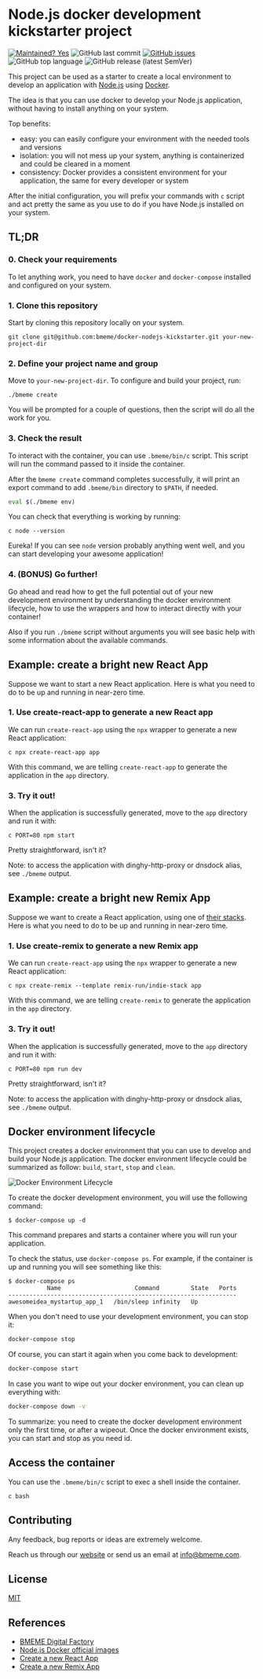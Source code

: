 # Node.js docker development kickstarter project
[![Maintained? Yes](https://img.shields.io/badge/Maintained%3F-Yes-success)](https://github.com/bmeme/docker-nodejs-kickstarter) ![GitHub last commit](https://img.shields.io/github/last-commit/bmeme/docker-nodejs-kickstarter) [![GitHub issues](https://img.shields.io/github/issues/bmeme/docker-nodejs-kickstarter)](https://github.com/bmeme/docker-nodejs-kickstarter/issues) ![GitHub top language](https://img.shields.io/github/languages/top/bmeme/docker-nodejs-kickstarter) ![GitHub release (latest SemVer)](https://img.shields.io/github/v/release/bmeme/docker-nodejs-kickstarter)

This project can be used as a starter to create a local environment to develop an application with [Node.js](https://nodejs.org/) using [Docker](https://www.docker.com/).

The idea is that you can use docker to develop your Node.js application, without having to install anything on your system.

Top benefits:
 - easy: you can easily configure your environment with the needed tools and versions
 - isolation: you will not mess up your system, anything is containerized and could be cleared in a moment
 - consistency: Docker provides a consistent environment for your application, the same for every developer or system

After the initial configuration, you will prefix your commands with `c` script and act pretty the same as you use to do if you have Node.js installed on your system.

## TL;DR

### 0. Check your requirements

To let anything work, you need to have `docker` and `docker-compose` installed and configured on your system.

### 1. Clone this repository

Start by cloning this repository locally on your system. 

```
git clone git@github.com:bmeme/docker-nodejs-kickstarter.git your-new-project-dir
```

### 2. Define your project name and group

Move to `your-new-project-dir`.
To configure and build your project, run:

```
./bmeme create
```

You will be prompted for a couple of questions, then the script will do all the work for you.

### 3. Check the result

To interact with the container, you can use `.bmeme/bin/c` script.
This script will run the command passed to it inside the container.

After the `bmeme create` command completes successfully, it will print an export command to add `.bmeme/bin` directory to `$PATH`, if needed.

```bash
eval $(./bmeme env)
```

You can check that everything is working by running: 

```
c node --version
```

Eureka! If you can see `node` version probably anything went well, and you can start developing your awesome application!

### 4. (BONUS) Go further!

Go ahead and read how to get the full potential out of your new development environment by understanding the docker environment lifecycle, how to use the wrappers and how to interact directly with your container!

Also if you run `./bmeme` script without arguments you will see basic help with some information about the available commands.

## Example: create a bright new React App

Suppose we want to start a new React application. Here is what you need to do to be up and running in near-zero time.

### 1. Use create-react-app to generate a new React app

We can run `create-react-app` using the `npx` wrapper to generate a new React application:
```
c npx create-react-app app
```
With this command, we are telling `create-react-app` to generate the application in the `app` directory.

### 3. Try it out!

When the application is successfully generated, move to the `app` directory and run it with: 
```
c PORT=80 npm start
```
Pretty straightforward, isn't it?

Note: to access the application with dinghy-http-proxy or dnsdock alias, see `./bmeme` output.


## Example: create a bright new Remix App

Suppose we want to create a React application, using one of [their stacks](https://remix.run/docs/en/v1/pages/stacks). Here is what you need to do to be up and running in near-zero time.

### 1. Use create-remix to generate a new Remix app

We can run `create-react-app` using the `npx` wrapper to generate a new React application:
```
c npx create-remix --template remix-run/indie-stack app
```
With this command, we are telling `create-remix` to generate the application in the `app` directory.

### 3. Try it out!

When the application is successfully generated, move to the `app` directory and run it with: 
```
c PORT=80 npm run dev
```
Pretty straightforward, isn't it?

Note: to access the application with dinghy-http-proxy or dnsdock alias, see `./bmeme` output.

## Docker environment lifecycle

This project creates a docker environment that you can use to develop and build your Node.js application. 
The docker environment lifecycle could be summarized as follow: `build`, `start`, `stop` and `clean`.

![Docker Environment Lifecycle](https://user-images.githubusercontent.com/445544/122754211-a5494500-d293-11eb-85a6-13a1d3657daa.jpg)

To create the docker development environment, you will use the following command:

```
$ docker-compose up -d
```

This command prepares and starts a container where you will run your application.

To check the status, use `docker-compose ps`.
For example, if the container is up and running you will see something like this:

```
$ docker-compose ps
           Name                     Command         State   Ports
-----------------------------------------------------------------
awesomeidea_mystartup_app_1   /bin/sleep infinity   Up
```

When you don't need to use your development environment, you can stop it:
```bash
docker-compose stop
```

Of course, you can start it again when you come back to development:
```bash
docker-compose start
```

In case you want to wipe out your docker environment, you can clean up everything with:
```bash
docker-compose down -v
```

To summarize: you need to create the docker development environment only the first time, or after a wipeout. Once the docker environment exists, you can start and stop as you need id.



## Access the container

You can use the `.bmeme/bin/c` script to exec a shell inside the container.

```
c bash
```

## Contributing

Any feedback, bug reports or ideas are extremely welcome.

Reach us through our [website](https://www.bmeme.com) or send us an email at [info@bmeme.com](mailto:info@bmeme.com).

## License

[MIT](https://choosealicense.com/licenses/mit/)

## References

- [BMEME Digital Factory](https://www.bmeme.com)
- [Node.js Docker official images](https://hub.docker.com/_/node)
- [Create a new React App](https://reactjs.org/docs/create-a-new-react-app.html)
- [Create a new Remix App](https://remix.run/docs/en/v1/tutorials/blog#creating-the-project)
